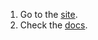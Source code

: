 1. Go to the [site](https://www.lever.co/).
2. Check the [docs](https://hire.lever.co/developer).

<!-- Still images and actual informations are needed -->